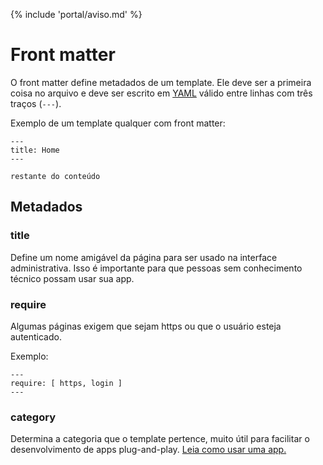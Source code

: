 {% include 'portal/aviso.md' %}

# Front matter

O front matter define metadados de um template. Ele deve ser a primeira coisa no arquivo e deve ser escrito em [YAML](http://yaml.org/) válido entre linhas com três traços (`---`). 

Exemplo de um template qualquer com front matter:
```
---
title: Home
---

restante do conteúdo
```

## Metadados

### title
Define um nome amigável da página para ser usado na interface administrativa. Isso é importante para que pessoas sem conhecimento técnico possam usar sua app.

### require
Algumas páginas exigem que sejam https ou que o usuário esteja autenticado.

Exemplo:
```
---
require: [ https, login ]
---
```

### category
Determina a categoria que o template pertence, muito útil para facilitar o desenvolvimento de apps plug-and-play. [Leia como usar uma app.](../../apps/como-usar.html#category)
